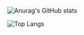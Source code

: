 
![Anurag's GitHub stats](https://github-readme-stats.vercel.app/api?username=iversonwool&show_icons=true&theme=radical)


![Top Langs](https://github-readme-stats.vercel.app/api/top-langs/?username=iversonwool&layout=compact)

